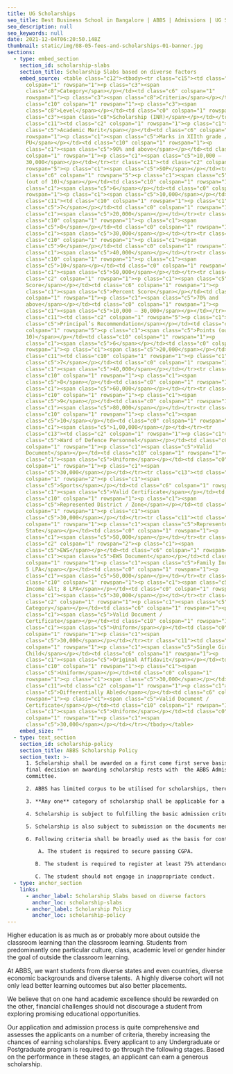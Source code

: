 ```yaml
---
title: UG Scholarships
seo_title: Best Business School in Bangalore | ABBS | Admissions | UG Scholarships
seo_description: null
seo_keywords: null
date: 2021-12-04T06:20:50.148Z
thumbnail: static/img/08-05-fees-and-scholarships-01-banner.jpg
sections:
  - type: embed_section
    section_id: scholarship-slabs
    section_title: Scholarship Slabs based on diverse factors
    embed_source: <table class="c12"><tbody><tr class="c15"><td class="c2"
      colspan="1" rowspan="1"><p class="c3"><span
      class="c8">Category</span></p></td><td class="c6" colspan="1"
      rowspan="1"><p class="c3"><span class="c8">Criteria</span></p></td><td
      class="c10" colspan="1" rowspan="1"><p class="c3"><span
      class="c8">Level</span></p></td><td class="c0" colspan="1" rowspan="1"><p
      class="c3"><span class="c8">Scholarship (INR)</span></p></td></tr><tr
      class="c11"><td class="c2" colspan="1" rowspan="1"><p class="c1"><span
      class="c5">Academic Merit</span></p></td><td class="c6" colspan="1"
      rowspan="1"><p class="c1"><span class="c5">Marks in XIIth grade /
      PU</span></p></td><td class="c10" colspan="1" rowspan="1"><p
      class="c1"><span class="c5">90% and above</span></p></td><td class="c0"
      colspan="1" rowspan="1"><p class="c1"><span class="c5">10,000 –
      30,000</span></p></td></tr><tr class="c11"><td class="c2" colspan="1"
      rowspan="5"><p class="c1"><span class="c5">SOP</span></p></td><td
      class="c6" colspan="1" rowspan="5"><p class="c1"><span class="c5">Points
      (out of 10)</span></p></td><td class="c10" colspan="1" rowspan="1"><p
      class="c1"><span class="c5">6</span></p></td><td class="c0" colspan="1"
      rowspan="1"><p class="c1"><span class="c5">10,000</span></p></td></tr><tr
      class="c11"><td class="c10" colspan="1" rowspan="1"><p class="c1"><span
      class="c5">7</span></p></td><td class="c0" colspan="1" rowspan="1"><p
      class="c1"><span class="c5">20,000</span></p></td></tr><tr class="c11"><td
      class="c10" colspan="1" rowspan="1"><p class="c1"><span
      class="c5">8</span></p></td><td class="c0" colspan="1" rowspan="1"><p
      class="c1"><span class="c5">30,000</span></p></td></tr><tr class="c11"><td
      class="c10" colspan="1" rowspan="1"><p class="c1"><span
      class="c5">9</span></p></td><td class="c0" colspan="1" rowspan="1"><p
      class="c1"><span class="c5">40,000</span></p></td></tr><tr class="c11"><td
      class="c10" colspan="1" rowspan="1"><p class="c1"><span
      class="c5">10</span></p></td><td class="c0" colspan="1" rowspan="1"><p
      class="c1"><span class="c5">50,000</span></p></td></tr><tr class="c11"><td
      class="c2" colspan="1" rowspan="1"><p class="c1"><span class="c5">ABSAT
      Score</span></p></td><td class="c6" colspan="1" rowspan="1"><p
      class="c1"><span class="c5">Percent Score</span></p></td><td class="c10"
      colspan="1" rowspan="1"><p class="c1"><span class="c5">70% and
      above</span></p></td><td class="c0" colspan="1" rowspan="1"><p
      class="c1"><span class="c5">10,000 – 30,000</span></p></td></tr><tr
      class="c11"><td class="c2" colspan="1" rowspan="5"><p class="c1"><span
      class="c5">Principal’s Recommendation</span></p></td><td class="c6"
      colspan="1" rowspan="5"><p class="c1"><span class="c5">Points (out of
      10)</span></p></td><td class="c10" colspan="1" rowspan="1"><p
      class="c1"><span class="c5">6</span></p></td><td class="c0" colspan="1"
      rowspan="1"><p class="c1"><span class="c5">20,000</span></p></td></tr><tr
      class="c11"><td class="c10" colspan="1" rowspan="1"><p class="c1"><span
      class="c5">7</span></p></td><td class="c0" colspan="1" rowspan="1"><p
      class="c1"><span class="c5">40,000</span></p></td></tr><tr class="c11"><td
      class="c10" colspan="1" rowspan="1"><p class="c1"><span
      class="c5">8</span></p></td><td class="c0" colspan="1" rowspan="1"><p
      class="c1"><span class="c5">60,000</span></p></td></tr><tr class="c11"><td
      class="c10" colspan="1" rowspan="1"><p class="c1"><span
      class="c5">9</span></p></td><td class="c0" colspan="1" rowspan="1"><p
      class="c1"><span class="c5">80,000</span></p></td></tr><tr class="c11"><td
      class="c10" colspan="1" rowspan="1"><p class="c1"><span
      class="c5">10</span></p></td><td class="c0" colspan="1" rowspan="1"><p
      class="c1"><span class="c5">1,00,000</span></p></td></tr><tr
      class="c13"><td class="c2" colspan="1" rowspan="1"><p class="c1"><span
      class="c5">Ward of Defence Personnel</span></p></td><td class="c6"
      colspan="1" rowspan="1"><p class="c1"><span class="c5">Valid
      Document</span></p></td><td class="c10" colspan="1" rowspan="1"><p
      class="c1"><span class="c5">Uniform</span></p></td><td class="c0"
      colspan="1" rowspan="1"><p class="c1"><span
      class="c5">30,000</span></p></td></tr><tr class="c13"><td class="c2"
      colspan="1" rowspan="2"><p class="c1"><span
      class="c5">Sports</span></p></td><td class="c6" colspan="1" rowspan="2"><p
      class="c1"><span class="c5">Valid Certificate</span></p></td><td
      class="c10" colspan="1" rowspan="1"><p class="c1"><span
      class="c5">Represented District / Zone</span></p></td><td class="c0"
      colspan="1" rowspan="1"><p class="c1"><span
      class="c5">30,000</span></p></td></tr><tr class="c11"><td class="c10"
      colspan="1" rowspan="1"><p class="c1"><span class="c5">Represented
      State</span></p></td><td class="c0" colspan="1" rowspan="1"><p
      class="c1"><span class="c5">50,000</span></p></td></tr><tr class="c13"><td
      class="c2" colspan="1" rowspan="2"><p class="c1"><span
      class="c5">EWS</span></p></td><td class="c6" colspan="1" rowspan="2"><p
      class="c1"><span class="c5">EWS Document</span></p></td><td class="c10"
      colspan="1" rowspan="1"><p class="c1"><span class="c5">Family Income &lt;
      5 LPA</span></p></td><td class="c0" colspan="1" rowspan="1"><p
      class="c1"><span class="c5">50,000</span></p></td></tr><tr class="c13"><td
      class="c10" colspan="1" rowspan="1"><p class="c1"><span class="c5">Family
      Income &lt; 8 LPA</span></p></td><td class="c0" colspan="1" rowspan="1"><p
      class="c1"><span class="c5">30,000</span></p></td></tr><tr class="c11"><td
      class="c2" colspan="1" rowspan="1"><p class="c1"><span class="c5">SC/ST
      Category</span></p></td><td class="c6" colspan="1" rowspan="1"><p
      class="c1"><span class="c5">Valid Document /
      Certificate</span></p></td><td class="c10" colspan="1" rowspan="1"><p
      class="c1"><span class="c5">Uniform</span></p></td><td class="c0"
      colspan="1" rowspan="1"><p class="c1"><span
      class="c5">30,000</span></p></td></tr><tr class="c11"><td class="c2"
      colspan="1" rowspan="1"><p class="c1"><span class="c5">Single Girl
      Child</span></p></td><td class="c6" colspan="1" rowspan="1"><p
      class="c1"><span class="c5">Original Affidavit</span></p></td><td
      class="c10" colspan="1" rowspan="1"><p class="c1"><span
      class="c5">Uniform</span></p></td><td class="c0" colspan="1"
      rowspan="1"><p class="c1"><span class="c5">30,000</span></p></td></tr><tr
      class="c11"><td class="c2" colspan="1" rowspan="1"><p class="c1"><span
      class="c5">Differentially Abled</span></p></td><td class="c6" colspan="1"
      rowspan="1"><p class="c1"><span class="c5">Valid Document /
      Certificate</span></p></td><td class="c10" colspan="1" rowspan="1"><p
      class="c1"><span class="c5">Uniform</span></p></td><td class="c0"
      colspan="1" rowspan="1"><p class="c1"><span
      class="c5">30,000</span></p></td></tr></tbody></table>
    embed_size: ""
  - type: text_section
    section_id: scholarship-policy
    section_title: ABBS Scholarship Policy
    section_text: >-
      1. Scholarship shall be awarded on a first come first serve basis. The
      final decision on awarding scholarship rests with  the ABBS Admissions
      committee.

      2. ABBS has limited corpus to be utilised for scholarships, therefore fulfilling the above criteria does not guarantee that  student shall be awarded the scholarship.  

      3. **Any one** category of scholarship shall be applicable for a given student.  

      4. Scholarship is subject to fulfilling the basic admission criteria mentioned in Annexure II of ABBS Admission letter.  

      5. Scholarship is also subject to submission on the documents mentioned in Annexure III of ABBS Admission Letter.  

      6. Following criteria shall be broadly used as the basis for continuation of scholarship beyond Year. 

          A. The student is required to secure passing CGPA.

         B. The student is required to register at least 75% attendance.  

         C. The student should not engage in inappropriate conduct.
  - type: anchor_section
    links:
      - anchor_label: Scholarship Slabs based on diverse factors
        anchor_loc: scholarship-slabs
      - anchor_label: Scholarship Policy
        anchor_loc: scholarship-policy
---
```

Higher education is as much as or probably more about outside the classroom learning than the classroom learning. Students from predominantly one particular culture, class, academic level or gender hinder the goal of outside the classroom learning. 

At ABBS, we want students from diverse states and even countries, diverse economic backgrounds and diverse talents.  A highly diverse cohort will not only lead better learning outcomes but also better placements. 

We believe that on one hand academic excellence should be rewarded on the other, financial challenges should not discourage a student from exploring promising educational opportunities. 

Our application and admission process is quite comprehensive and assesses the applicants on a number of criteria, thereby increasing the chances of earning scholarships. Every applicant to any Undergraduate or Postgraduate program is required to go through the following stages. Based on the performance in these stages, an applicant can earn a generous scholarship.